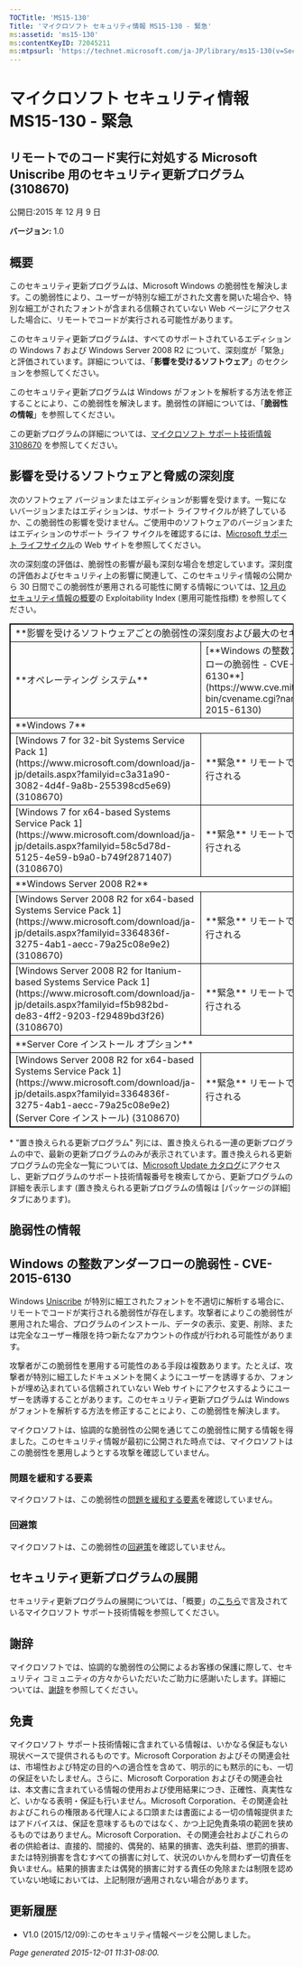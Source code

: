 ```yaml
---
TOCTitle: 'MS15-130'
Title: 'マイクロソフト セキュリティ情報 MS15-130 - 緊急'
ms:assetid: 'ms15-130'
ms:contentKeyID: 72045211
ms:mtpsurl: 'https://technet.microsoft.com/ja-JP/library/ms15-130(v=Security.10)'
---
```


マイクロソフト セキュリティ情報 MS15-130 - 緊急
===============================================

リモートでのコード実行に対処する Microsoft Uniscribe 用のセキュリティ更新プログラム (3108670)
---------------------------------------------------------------------------------------------

公開日:2015 年 12 月 9 日

**バージョン:** 1.0

概要
----

 
このセキュリティ更新プログラムは、Microsoft Windows の脆弱性を解決します。この脆弱性により、ユーザーが特別な細工がされた文書を開いた場合や、特別な細工がされたフォントが含まれる信頼されていない Web ページにアクセスした場合に、リモートでコードが実行される可能性があります。

このセキュリティ更新プログラムは、すべてのサポートされているエディションの Windows 7 および Windows Server 2008 R2 について、深刻度が「緊急」と評価されています。詳細については、「**影響を受けるソフトウェア**」のセクションを参照してください。

このセキュリティ更新プログラムは Windows がフォントを解析する方法を修正することにより、この脆弱性を解決します。脆弱性の詳細については、「**脆弱性の情報**」を参照してください。

 
この更新プログラムの詳細については、[マイクロソフト サポート技術情報 3108670](https://support.microsoft.com/ja-jp/kb/3108670) を参照してください。

影響を受けるソフトウェアと脅威の深刻度
--------------------------------------

 
次のソフトウェア バージョンまたはエディションが影響を受けます。一覧にないバージョンまたはエディションは、サポート ライフサイクルが終了しているか、この脆弱性の影響を受けません。ご使用中のソフトウェアのバージョンまたはエディションのサポート ライフ サイクルを確認するには、[Microsoft サポート ライフサイクル](https://go.microsoft.com/fwlink/?linkid=21742)の Web サイトを参照してください。

次の深刻度の評価は、脆弱性の影響が最も深刻な場合を想定しています。深刻度の評価およびセキュリティ上の影響に関連して、このセキュリティ情報の公開から 30 日間でこの脆弱性が悪用される可能性に関する情報については、[12 月のセキュリティ情報の概要](https://technet.microsoft.com/ja-jp/library/security/ms15-dec)の Exploitability Index (悪用可能性指標) を参照してください。

 
<p></p>
<table style="border:1px solid black;">
<tr>
<td style="border:1px solid black;" colspan="3">
**影響を受けるソフトウェアごとの脆弱性の深刻度および最大のセキュリティ上の影響**

</td>
</tr>
<tr>
<td style="border:1px solid black;">
**オペレーティング システム**

</td>
<td style="border:1px solid black;">
[**Windows の整数アンダーフローの脆弱性 - CVE-2015-6130**](https://www.cve.mitre.org/cgi-bin/cvename.cgi?name=cve-2015-6130)

</td>
<td style="border:1px solid black;">
**置き換えられる更新プログラム**\*

</td>
</tr>
<tr>
<td style="border:1px solid black;" colspan="3">
**Windows 7**

</td>
</tr>
<tr>
<td style="border:1px solid black;">
[Windows 7 for 32-bit Systems Service Pack 1](https://www.microsoft.com/download/ja-jp/details.aspx?familyid=c3a31a90-3082-4d4f-9a8b-255398cd5e69)  
(3108670)

</td>
<td style="border:1px solid black;">
**緊急**  
リモートでコードが実行される

</td>
<td style="border:1px solid black;">
[MS14-036](https://go.microsoft.com/fwlink/?linkid=400968) の 2957509

</td>
</tr>
<tr>
<td style="border:1px solid black;">
[Windows 7 for x64-based Systems Service Pack 1](https://www.microsoft.com/download/ja-jp/details.aspx?familyid=58c5d78d-5125-4e59-b9a0-b749f2871407)  
(3108670)

</td>
<td style="border:1px solid black;">
**緊急**  
リモートでコードが実行される

</td>
<td style="border:1px solid black;">
[MS14-036](https://go.microsoft.com/fwlink/?linkid=400968) の 2957509

</td>
</tr>
<tr>
<td style="border:1px solid black;" colspan="3">
**Windows Server 2008 R2**

</td>
</tr>
<tr>
<td style="border:1px solid black;">
[Windows Server 2008 R2 for x64-based Systems Service Pack 1](https://www.microsoft.com/download/ja-jp/details.aspx?familyid=3364836f-3275-4ab1-aecc-79a25c08e9e2)  
(3108670)

</td>
<td style="border:1px solid black;">
**緊急**  
リモートでコードが実行される

</td>
<td style="border:1px solid black;">
[MS14-036](https://go.microsoft.com/fwlink/?linkid=400968) の 2957509

</td>
</tr>
<tr>
<td style="border:1px solid black;">
[Windows Server 2008 R2 for Itanium-based Systems Service Pack 1](https://www.microsoft.com/download/ja-jp/details.aspx?familyid=f5b982bd-de83-4ff2-9203-f29489bd3f26)  
(3108670)

</td>
<td style="border:1px solid black;">
**緊急**  
リモートでコードが実行される

</td>
<td style="border:1px solid black;">
[MS14-036](https://go.microsoft.com/fwlink/?linkid=400968) の 2957509

</td>
</tr>
<tr>
<td style="border:1px solid black;" colspan="3">
**Server Core インストール オプション**

</td>
</tr>
<tr>
<td style="border:1px solid black;">
[Windows Server 2008 R2 for x64-based Systems Service Pack 1](https://www.microsoft.com/download/ja-jp/details.aspx?familyid=3364836f-3275-4ab1-aecc-79a25c08e9e2) (Server Core インストール)  
(3108670)

</td>
<td style="border:1px solid black;">
**緊急**  
リモートでコードが実行される

</td>
<td style="border:1px solid black;">
[MS14-036](https://go.microsoft.com/fwlink/?linkid=400968) の 2957509

</td>
</tr>
</table>

<p></p>

 
\* "置き換えられる更新プログラム" 列には、置き換えられる一連の更新プログラムの中で、最新の更新プログラムのみが表示されています。置き換えられる更新プログラムの完全な一覧については、[Microsoft Update カタログ](https://catalog.update.microsoft.com/v7/site/home.aspx)にアクセスし、更新プログラムのサポート技術情報番号を検索してから、更新プログラムの詳細を表示します (置き換えられる更新プログラムの情報は \[パッケージの詳細\] タブにあります)。

脆弱性の情報
------------

 
Windows の整数アンダーフローの脆弱性 - CVE-2015-6130
----------------------------------------------------

Windows [Uniscribe](https://technet.microsoft.com/ja-jp/library/security/dn848375.aspx) が特別に細工されたフォントを不適切に解析する場合に、リモートでコードが実行される脆弱性が存在します。攻撃者によりこの脆弱性が悪用された場合、プログラムのインストール、データの表示、変更、削除、または完全なユーザー権限を持つ新たなアカウントの作成が行われる可能性があります。

攻撃者がこの脆弱性を悪用する可能性のある手段は複数あります。たとえば、攻撃者が特別に細工したドキュメントを開くようにユーザーを誘導するか、フォントが埋め込まれている信頼されていない Web サイトにアクセスするようにユーザーを誘導することがあります。このセキュリティ更新プログラムは Windows がフォントを解析する方法を修正することにより、この脆弱性を解決します。

マイクロソフトは、協調的な脆弱性の公開を通じてこの脆弱性に関する情報を得ました。このセキュリティ情報が最初に公開された時点では、マイクロソフトはこの脆弱性を悪用しようとする攻撃を確認していません。

### 問題を緩和する要素

マイクロソフトは、この脆弱性の[問題を緩和する要素](https://technet.microsoft.com/ja-jp/library/security/dn848375.aspx)を確認していません。

### 回避策

マイクロソフトは、この脆弱性の[回避策](https://technet.microsoft.com/ja-jp/library/security/dn848375.aspx)を確認していません。

セキュリティ更新プログラムの展開
--------------------------------

 
セキュリティ更新プログラムの展開については、「概要」の[こちら](https://technet.microsoft.com/ja-JP/library////c(v=Security.10))で言及されているマイクロソフト サポート技術情報を参照してください。

謝辞
----

 
マイクロソフトでは、協調的な脆弱性の公開によるお客様の保護に際して、セキュリティ コミュニティの方々からいただいたご助力に感謝いたします。詳細については、[謝辞](https://technet.microsoft.com/ja-jp/library/security/dn903755.aspx)を参照してください。

免責
----

 
マイクロソフト サポート技術情報に含まれている情報は、いかなる保証もない現状ベースで提供されるものです。Microsoft Corporation およびその関連会社は、市場性および特定の目的への適合性を含めて、明示的にも黙示的にも、一切の保証をいたしません。さらに、Microsoft Corporation およびその関連会社は、本文書に含まれている情報の使用および使用結果につき、正確性、真実性など、いかなる表明・保証も行いません。Microsoft Corporation、その関連会社およびこれらの権限ある代理人による口頭または書面による一切の情報提供またはアドバイスは、保証を意味するものではなく、かつ上記免責条項の範囲を狭めるものではありません。Microsoft Corporation、その関連会社およびこれらの者の供給者は、直接的、間接的、偶発的、結果的損害、逸失利益、懲罰的損害、または特別損害を含むすべての損害に対して、状況のいかんを問わず一切責任を負いません。結果的損害または偶発的損害に対する責任の免除または制限を認めていない地域においては、上記制限が適用されない場合があります。

更新履歴
--------

 
-   V1.0 (2015/12/09):このセキュリティ情報ページを公開しました。

*Page generated 2015-12-01 11:31-08:00.*
